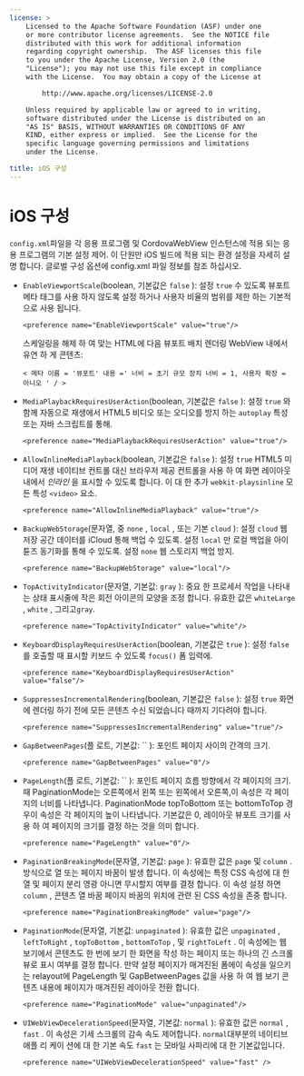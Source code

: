 ```yaml
---
license: >
    Licensed to the Apache Software Foundation (ASF) under one
    or more contributor license agreements.  See the NOTICE file
    distributed with this work for additional information
    regarding copyright ownership.  The ASF licenses this file
    to you under the Apache License, Version 2.0 (the
    "License"); you may not use this file except in compliance
    with the License.  You may obtain a copy of the License at

        http://www.apache.org/licenses/LICENSE-2.0

    Unless required by applicable law or agreed to in writing,
    software distributed under the License is distributed on an
    "AS IS" BASIS, WITHOUT WARRANTIES OR CONDITIONS OF ANY
    KIND, either express or implied.  See the License for the
    specific language governing permissions and limitations
    under the License.

title: iOS 구성
---
```


# iOS 구성

`config.xml`파일을 각 응용 프로그램 및 CordovaWebView 인스턴스에 적용 되는 응용 프로그램의 기본 설정 제어. 이 단원만 iOS 빌드에 적용 되는 환경 설정을 자세히 설명 합니다. 글로벌 구성 옵션에 config.xml 파일 정보를 참조 하십시오.

*   `EnableViewportScale`(boolean, 기본값은 `false` ): 설정 `true` 수 있도록 뷰포트 메타 태그를 사용 하지 않도록 설정 하거나 사용자 비율의 범위를 제한 하는 기본적으로 사용 됩니다.
    
        <preference name="EnableViewportScale" value="true"/>
        
    
    스케일링을 해제 하 여 맞는 HTML에 다음 뷰포트 배치 렌더링 WebView 내에서 유연 하 게 콘텐츠:
    
        < 메타 이름 = '뷰포트' 내용 =' 너비 = 초기 규모 장치 너비 = 1, 사용자 확장 = 아니오 ' / >
        

*   `MediaPlaybackRequiresUserAction`(boolean, 기본값은 `false` ): 설정 `true` 와 함께 자동으로 재생에서 HTML5 비디오 또는 오디오를 방지 하는 `autoplay` 특성 또는 자바 스크립트를 통해.
    
        <preference name="MediaPlaybackRequiresUserAction" value="true"/>
        

*   `AllowInlineMediaPlayback`(boolean, 기본값은 `false` ): 설정 `true` HTML5 미디어 재생 네이티브 컨트롤 대신 브라우저 제공 컨트롤을 사용 하 여 화면 레이아웃 내에서 *인라인* 을 표시할 수 있도록 합니다. 이 대 한 추가 `webkit-playsinline` 모든 특성 `<video>` 요소.
    
        <preference name="AllowInlineMediaPlayback" value="true"/>
        

*   `BackupWebStorage`(문자열, 중 `none` , `local` , 또는 기본 `cloud` ): 설정 `cloud` 웹 저장 공간 데이터를 iCloud 통해 백업 수 있도록. 설정 `local` 만 로컬 백업을 아이튠즈 동기화를 통해 수 있도록. 설정 `none` 웹 스토리지 백업 방지.
    
        <preference name="BackupWebStorage" value="local"/>
        

*   `TopActivityIndicator`(문자열, 기본값: `gray` ): 중요 한 프로세서 작업을 나타내는 상태 표시줄에 작은 회전 아이콘의 모양을 조정 합니다. 유효한 값은 `whiteLarge` , `white` , 그리고`gray`.
    
        <preference name="TopActivityIndicator" value="white"/>
        

*   `KeyboardDisplayRequiresUserAction`(boolean, 기본값은 `true` ): 설정 `false` 를 호출할 때 표시할 키보드 수 있도록 `focus()` 폼 입력에.
    
        <preference name="KeyboardDisplayRequiresUserAction" value="false"/>
        

*   `SuppressesIncrementalRendering`(boolean, 기본값은 `false` ): 설정 `true` 화면에 렌더링 하기 전에 모든 콘텐츠 수신 되었습니다 때까지 기다려야 합니다.
    
        <preference name="SuppressesIncrementalRendering" value="true"/>
        

*   `GapBetweenPages`(플 로트, 기본값: `` ): 포인트 페이지 사이의 간격의 크기.
    
        <preference name="GapBetweenPages" value="0"/>
        

*   `PageLength`(플 로트, 기본값: `` ): 포인트 페이지 흐름 방향에서 각 페이지의 크기. 때 PaginationMode는 오른쪽에서 왼쪽 또는 왼쪽에서 오른쪽,이 속성은 각 페이지의 너비를 나타냅니다. PaginationMode topToBottom 또는 bottomToTop 경우이 속성은 각 페이지의 높이 나타냅니다. 기본값은 0, 레이아웃 뷰포트 크기를 사용 하 여 페이지의 크기를 결정 하는 것을 의미 합니다.
    
        <preference name="PageLength" value="0"/>
        

*   `PaginationBreakingMode`(문자열, 기본값: `page` ): 유효한 값은 `page` 및 `column` .방식으로 열 또는 페이지 바꿈이 발생 합니다. 이 속성에는 특정 CSS 속성에 대 한 열 및 페이지 분리 영광 아니면 무시할지 여부를 결정 합니다. 이 속성 설정 하면 `column` , 콘텐츠 열 바꿈 페이지 바꿈의 위치에 관련 된 CSS 속성을 존중 합니다.
    
        <preference name="PaginationBreakingMode" value="page"/>
        

*   `PaginationMode`(문자열, 기본값: `unpaginated` ): 유효한 값은 `unpaginated` , `leftToRight` , `topToBottom` , `bottomToTop` , 및 `rightToLeft` . 이 속성에는 웹 보기에서 콘텐츠도 한 번에 보기 한 화면을 작성 하는 페이지 또는 하나의 긴 스크롤 뷰로 표시 여부를 결정 합니다. 만약 설정 페이지가 매겨진된 폼에이 속성을 일으키는 relayout에 PageLength 및 GapBetweenPages 값을 사용 하 여 웹 보기 콘텐츠 내용에 페이지가 매겨진된 레이아웃 전환 합니다.
    
        <preference name="PaginationMode" value="unpaginated"/>
        

*   `UIWebViewDecelerationSpeed`(문자열, 기본값: `normal` ): 유효한 값은 `normal` , `fast` . 이 속성은 기세 스크롤의 감속 속도 제어합니다. `normal`대부분의 네이티브 애플 리 케이 션에 대 한 기본 속도 `fast` 는 모바일 사파리에 대 한 기본값입니다.
    
        <preference name="UIWebViewDecelerationSpeed" value="fast" />